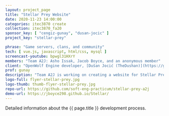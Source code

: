```yaml
---
layout: project_page
title: "Stellar Prey Website"
date: 2020-11-23 14:00:00
categories: itec3870 create
collection: itec3870_fa20
sponsor_key: [ "cengiz-gunay", "dusan-jocic" ]
project_key: "stellar-prey"

phrase: "Game servers, clans, and community"
tech: [ vue.js, javascript, html/css, mysql ]
screencast-youtube: bpwgl31HXrY
members: "Team A2J: Asho Issak, Jacob Boyce, and an anonymous member" 
client: "OpenWolf Engine developer, [Dušan Jocić (TheDushan)](https://github.com/TheDushan)"
prof: gunay
description: "Team A2J is working on creating a website for Stellar Prey, an in-development game that needs a site in order to be functional. This includes the ability for players to create an account and log in to the game as well as establishing a meeting place online for people to create and join communities, servers, and clans. The site will also display statistics of players and communities alike, keeping everyone up-to-date on who is doing the best and spending the most time in-game. This site can help people join the game and connect to other players, acting as a community-driven setting for cooperation among users."
logo-full: flyer-stellar-prey.jpg
logo-thumb: thumb-flyer-stellar-prey.jpg
repo-url: https://github.com/soft-eng-practicum/stellar-prey-a2j
demo-url: https://jboyce298.github.io/Stellar/
---
```


Detailed information about the {{ page.title }} development process.

<!-- lightgallery -->
<script src="https://code.jquery.com/jquery-2.2.4.min.js"></script>
<script src="https://cdn.jsdelivr.net/lightgallery/1.3.7/js/lightgallery.min.js"></script>
<script src="https://cdn.jsdelivr.net/g/lg-zoom"></script>

<script type="text/javascript">
    $(document).ready(function() {
    $("body").lightGallery({
    zoom: true,
    selector: 'a#lightgallery',
    selectWithin: 'body'
    });
    });
</script>

[ggc]: http://www.ggc.edu
[gunay-ggc]: http://www.ggc.edu/about-ggc/directory/cengiz-gunay
[doloc-ggc]: http://www.ggc.edu/about-ggc/directory/anca-doloc-mihu
